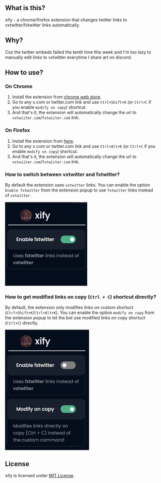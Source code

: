 ## What is this?

xify - a chrome/firefox extension that changes twitter links to vxtwitter/fxtwitter links automatically.

## Why?

Coz the twitter embeds failed the tenth time this week and I'm too lazy to manually edit links to vxtwitter everytime I share art on discord.

## How to use?

### On Chrome

1. Install the extension from [chrome web store](https://chrome.google.com/webstore/detail/xify/cihieeigmpndggpojmhjndlgjdmlgaoe).
2. Go to any x.com or twitter.com link and use `Ctrl+Shift+K` (or `Ctrl+C` if you enable `modify on copy`) shortcut.
3. And that's it, the extension will automatically change the url to `vxtwiiter.com`/`fxtwiiter.com` link.

### On Firefox

1. Install the extension from [here](https://addons.mozilla.org/en-US/firefox/addon/xify/).
2. Go to any x.com or twitter.com link and use `Ctrl+Alt+K` (or `Ctrl+C` if you enable `modify on copy`) shortcut.
3. And that's it, the extension will automatically change the url to `vxtwiiter.com`/`fxtwiiter.com` link.

### How to switch between vxtwitter and fxtwitter?

By default the extension uses `vxtwitter` links. You can enable the option `Enable fxtwitter` from the extension popup to use `fxtwitter` links instead of `vxtwitter`.

![fxtwitter popup](assets/popup.png)

### How to get modified links on copy (`Ctrl + C`) shortcut directly?

By default, the extension only modifies links on custom shortuct (`Ctrl+Shift+K`/`Ctrl+Alt+K`). You can enable the option `modify on copy` from the extension popup to let the bot use modified links on copy shortuct (`Ctrl+C`) directly.

![oncopy](assets/oncopy.png)

## License

xify is licensed under [MIT License](https://github.com/thevenuz/xify/blob/master/LICENSE).
